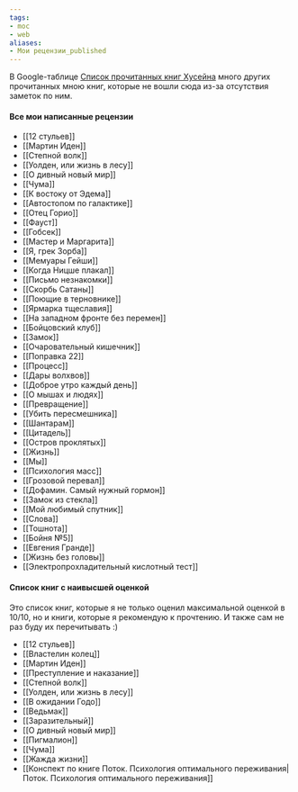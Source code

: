 ```yaml
---
tags:
- moc
- web
aliases:
- Мои рецензии_published
---
```

В Google-таблице [Список прочитанных книг Хусейна](https://docs.google.com/spreadsheets/d/1cSomnSCI2GtugWuNSDcZ4DHCwd2zoOuCyFE3K4GZqjc/edit?gid=1776771549#gid=1776771549) много других прочитанных мною книг, которые не вошли сюда из-за отсутствия заметок по ним. 
#### Все мои написанные рецензии

- [[12 стульев]]
- [[Мартин Иден]]
- [[Степной волк]]
- [[Уолден, или жизнь в лесу]]
- [[О дивный новый мир]]
- [[Чума]]
- [[К востоку от Эдема]]
- [[Автостопом по галактике]]
- [[Отец Горио]]
- [[Фауст]]
- [[Гобсек]]
- [[Мастер и Маргарита]]
- [[Я, грек Зорба]]
- [[Мемуары Гейши]]
- [[Когда Ницше плакал]]
- [[Письмо незнакомки]]
- [[Скорбь Сатаны]]
- [[Поющие в терновнике]]
- [[Ярмарка тщеславия]]
- [[На западном фронте без перемен]]
- [[Бойцовский клуб]]
- [[Замок]]
- [[Очаровательный кишечник]]
- [[Поправка 22]]
- [[Процесс]]
- [[Дары волхвов]]
- [[Доброе утро каждый день]]
- [[О мышах и людях]]
- [[Превращение]]
- [[Убить пересмешника]]
- [[Шантарам]]
- [[Цитадель]]
- [[Остров проклятых]]
- [[Жизнь]]
- [[Мы]]
- [[Психология масс]]
- [[Грозовой перевал]]
- [[Дофамин. Самый нужный гормон]]
- [[Замок из стекла]]
- [[Мой любимый спутник]]
- [[Слова]]
- [[Тошнота]]
- [[Бойня №5]]
- [[Евгения Гранде]]
- [[Жизнь без головы]]
- [[Электропрохладительный кислотный тест]]

#### Список книг с наивысшей оценкой
Это список книг, которые я не только оценил максимальной оценкой в 10/10, но и книги, которые я рекомендую к прочтению. И также сам не раз буду их перечитывать :) 
- [[12 стульев]]
- [[Властелин колец]]
- [[Мартин Иден]]
- [[Преступление и наказание]]
- [[Степной волк]]
- [[Уолден, или жизнь в лесу]]
- [[В ожидании Годо]]
- [[Ведьмак]]
- [[Заразительный]]
- [[О дивный новый мир]]
- [[Пигмалион]]
- [[Чума]]
- [[Жажда жизни]]
- [[Конспект по книге Поток. Психология оптимального переживания|Поток. Психология оптимального переживания]]

